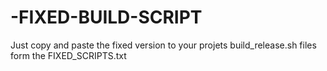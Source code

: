 # -FIXED-BUILD-SCRIPT
Just copy and paste the fixed version to your projets build_release.sh files form the FIXED_SCRIPTS.txt















